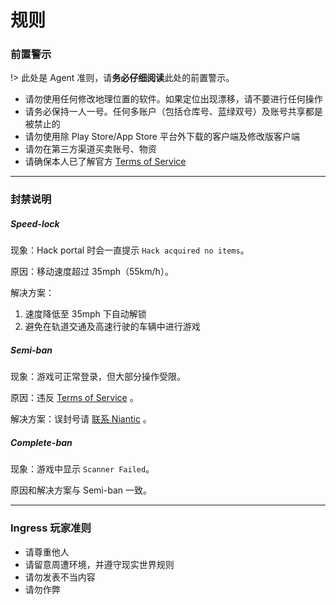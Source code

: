 # 规则

### 前置警示

!> 此处是 Agent 准则，请**务必仔细阅读**此处的前置警示。

- 请勿使用任何修改地理位置的软件。如果定位出现漂移，请不要进行任何操作
- 请务必保持一人一号。任何多账户（包括仓库号、蓝绿双号）及账号共享都是被禁止的
- 请勿使用除 Play Store/App Store 平台外下载的客户端及修改版客户端
- 请勿在第三方渠道买卖账号、物资
- 请确保本人已了解官方 [Terms of Service](https://nianticlabs.com/terms/zh_hant/)

------

### 封禁说明

##### Speed-lock

现象：Hack portal 时会一直提示 `Hack acquired no items`。

原因：移动速度超过 35mph（55km/h）。

解决方案：

  1. 速度降低至 35mph 下自动解锁
  2. 避免在轨道交通及高速行驶的车辆中进行游戏

##### Semi-ban

现象：游戏可正常登录，但大部分操作受限。

原因：违反 [Terms of Service](https://nianticlabs.com/terms/zh_hant/) 。

解决方案：误封号请 [联系 Niantic](https://ingresshelp.com/access-issues.html) 。

##### Complete-ban

现象：游戏中显示 `Scanner Failed`。

原因和解决方案与 Semi-ban 一致。

------

### Ingress 玩家准则

- 请尊重他人
- 请留意周遭环境，并遵守现实世界规则
- 请勿发表不当内容
- 请勿作弊
